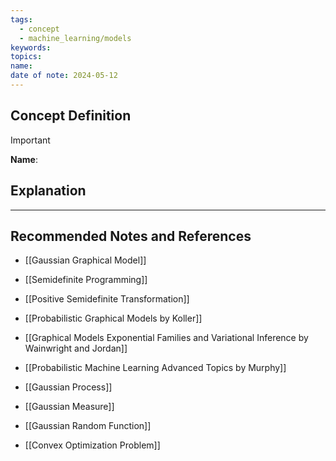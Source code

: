 ```yaml
---
tags:
  - concept
  - machine_learning/models
keywords: 
topics: 
name: 
date of note: 2024-05-12
---
```


## Concept Definition

>[!important]
>**Name**: 



## Explanation





-----------
##  Recommended Notes and References

- [[Gaussian Graphical Model]]
- [[Semidefinite Programming]]

- [[Positive Semidefinite Transformation]]


- [[Probabilistic Graphical Models by Koller]]
- [[Graphical Models Exponential Families and Variational Inference by Wainwright and Jordan]]
- [[Probabilistic Machine Learning Advanced Topics by Murphy]]


- [[Gaussian Process]]
- [[Gaussian Measure]]
- [[Gaussian Random Function]]


- [[Convex Optimization Problem]]